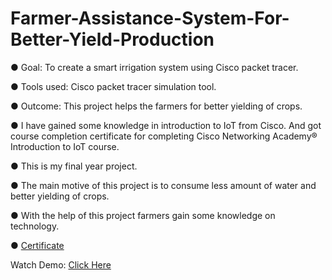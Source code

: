 # Farmer-Assistance-System-For-Better-Yield-Production

● Goal: To create a smart irrigation system using Cisco packet tracer.

● Tools used: Cisco packet tracer simulation tool. 

● Outcome: This project helps the farmers for better yielding of crops.

● I have gained some knowledge in introduction to IoT from Cisco. And got course completion certificate for completing Cisco Networking Academy® Introduction to
IoT course. 

● This is my final year project. 

● The main motive of this project is to consume less amount of water and better yielding of crops. 

● With the help of this project farmers gain some knowledge on technology.

● [Certificate](https://drive.google.com/file/d/1GsjkkK8dIxn4q_qlLmsc5UCme2hE11NE/view?usp=sharing)

Watch Demo: [Click Here](https://drive.google.com/file/d/1JZakwyb0fHsEQXw8KaWc0EzAAAjyqYBs/view?usp=sharing)
